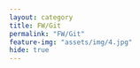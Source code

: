 ```yaml
---
layout: category
title: FW/Git
permalink: "FW/Git"
feature-img: "assets/img/4.jpg"
hide: true
---
```

